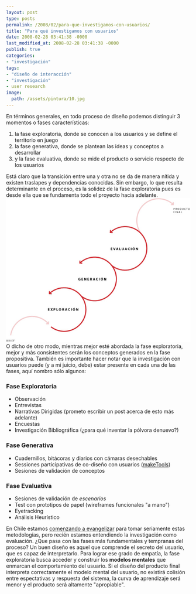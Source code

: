 ```yaml
---
layout: post
type: posts
permalink: /2008/02/para-que-investigamos-con-usuarios/
title: "Para qué investigamos con usuarios"
date: 2008-02-28 03:41:38 -0000
last_modified_at: 2008-02-28 03:41:38 -0000
publish: true
categories:
- "investigación"
tags:
- "diseño de interacción"
- "investigación"
- user research
image:
  path: /assets/pintura/10.jpg
---
```

En términos generales, en todo proceso de diseño podemos distinguir 3 momentos o fases características:
  1. la fase exploratoria, donde se conocen a los usuarios y se define el territorio en juego
  2. la fase generativa, donde se plantean las ideas y conceptos a desarrollar
  3. y la fase evaluativa, donde se mide el producto o servicio respecto de los usuarios

Está claro que la transición entre una y otra no se da de manera nítida y existen traslapes y dependencias conocidas. Sin embargo, lo que resulta determinante en el proceso, es la solidez de la fase exploratoria pues es desde ella que se fundamenta todo el proyecto hacia adelante. ![Las 3 fases en el proceso de diseño](/assets/uploads/2008/02/fases1.jpg) O dicho de otro modo, mientras mejor esté abordada la fase exploratoria, mejor y más consistentes serán los conceptos generados en la fase propositiva. También es importante hacer notar que la investigación con usuarios puede (y a mi juicio, debe) estar presente en cada una de las fases, aquí nombro sólo algunos:

### Fase Exploratoria

* Observación
* Entrevistas
* Narrativas Dirigidas (prometo escribir un post acerca de esto más adelante)
* Encuestas
* Investigación Bibliográfica (¿para qué inventar la pólvora denuevo?)

### Fase Generativa

* Cuadernillos, bitácoras y diarios con cámaras desechables
* Sessiones participativas de co-diseño con usuarios ([makeTools](http://www.maketools.com/ "MakeTools, metodología de diseño participativo ideada por Liz Sanders"))
* Sesiones de validación de conceptos

### Fase Evaluativa

* Sesiones de validación de _escenarios_
* Test con prototipos de papel (wireframes funcionales "a mano")
* Eyetracking
* Análisis Heurístico

En Chile estamos [comenzando a evangelizar](http://www.eyetracking.cl/ "Eyetracking en Chile") para tomar seriamente estas metodologías, pero recién estamos entendiendo la investigación como evaluación. ¿Que pasa con las fases más fundamentales y tempranas del proceso? Un buen diseño es aquel que comprende el secreto del usuario, que es capaz de interpretarlo. Para lograr ese grado de empatía, la fase exploratoria busca acceder y construir los **modelos mentales** que enmarcan el comportamiento del usuario. Si el diseño del producto final interpreta correctamente el modelo mental del usuario, no existirá colisión entre espectativas y respuesta del sistema, la curva de aprendizaje será menor y el producto será altamente "apropiable".
